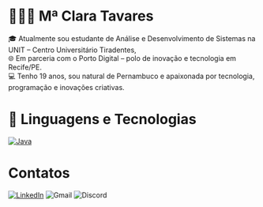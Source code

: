 # 👩🏻‍💻 Mª Clara Tavares

🎓 Atualmente sou estudante de Análise e Desenvolvimento de Sistemas na UNIT – Centro Universitário Tiradentes,  
🌐 Em parceria com o Porto Digital – polo de inovação e tecnologia em Recife/PE.  
💻 Tenho 19 anos, sou natural de Pernambuco e apaixonada por tecnologia, programação e inovações criativas.

# 🤖 Linguagens e Tecnologias 
[![Java](https://skillicons.dev/icons?i=java,js)](https://skillicons.dev)
# Contatos
[![LinkedIn](https://skillicons.dev/icons?i=linkedin)](linkedin.com/in/maria-clara-20a115357)
![Gmail](https://skillicons.dev/icons?i=gmail)
![Discord](https://skillicons.dev/icons?i=discord)

